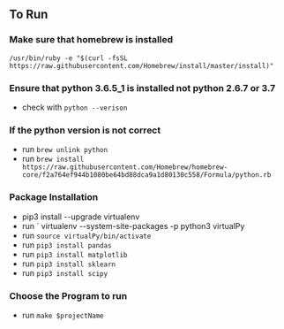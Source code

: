 ## To Run

### Make sure that homebrew is installed
` /usr/bin/ruby -e "$(curl -fsSL https://raw.githubusercontent.com/Homebrew/install/master/install)" `

### Ensure that python 3.6.5_1 is installed not python 2.6.7 or 3.7
* check with ` python --verison `

### If the python version is not correct
* run ` brew unlink python `
* run ` brew install https://raw.githubusercontent.com/Homebrew/homebrew-core/f2a764ef944b1080be64bd88dca9a1d80130c558/Formula/python.rb `

### Package Installation
* pip3 install --upgrade virtualenv
* run ` virtualenv --system-site-packages -p python3 virtualPy
* run ` source virtualPy/bin/activate `
* run ` pip3 install pandas `
* run ` pip3 install matplotlib `
* run ` pip3 install sklearn `
* run ` pip3 install scipy `

### Choose the Program to run
* run ` make $projectName `